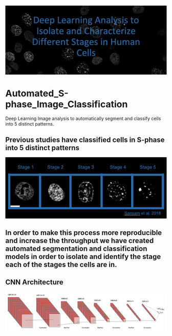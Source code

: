 ![Title](/images/Title.png)

# Automated_S-phase_Image_Classification
Deep Learning Image analysis to automatically segment and classify cells into 5 distinct patterns. 

## Previous studies have classified cells in S-phase into 5 distinct patterns
![Stages](/images/Cell_Stages.png)

## In order to make this process more reproducible and increase the throughput we have created automated segmentation and classification models in order to isolate and identify the stage each of the stages the cells are in.

## CNN Architecture
![CNN](/images/CNN_Architecture.png)

